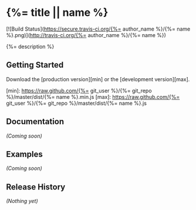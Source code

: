 # {%= title || name %}

[![Build Status](https://secure.travis-ci.org/{%= author_name %}/{%= name %}.png)](http://travis-ci.org/{%= author_name %}/{%= name %})

{%= description %}

## Getting Started
Download the [production version][min] or the [development version][max].

[min]: https://raw.github.com/{%= git_user %}/{%= git_repo %}/master/dist/{%= name %}.min.js
[max]: https://raw.github.com/{%= git_user %}/{%= git_repo %}/master/dist/{%= name %}.js

## Documentation
_(Coming soon)_

## Examples
_(Coming soon)_

## Release History
_(Nothing yet)_
